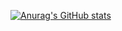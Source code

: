 [![Anurag's GitHub stats](https://github-readme-stats.vercel.app/api?username=AdamZHC)](https://github.com/anuraghazra/github-readme-stats)
